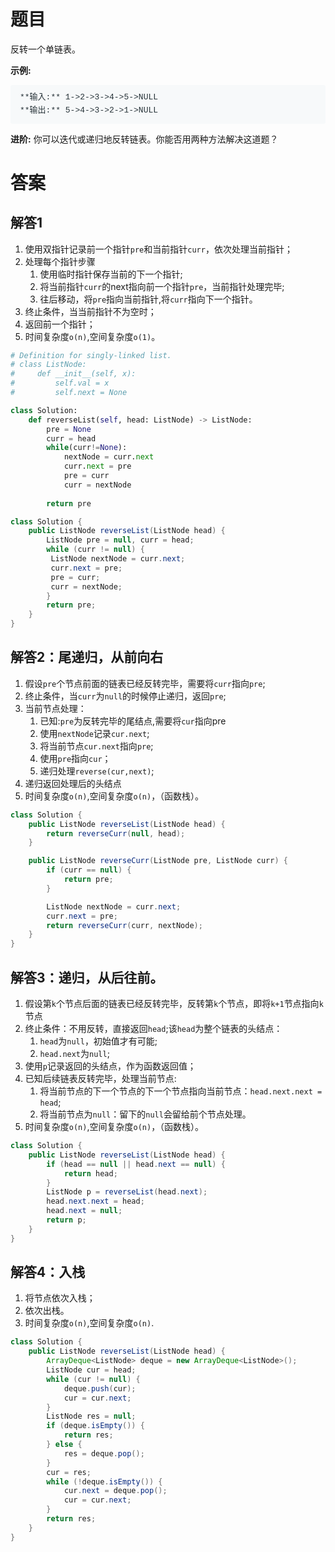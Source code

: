 # 题目
反转一个单链表。

**示例:**

<pre style="box-sizing: border-box; font-family: SFMono-Regular, Consolas, &quot;Liberation Mono&quot;, Menlo, Courier, monospace; font-size: 13px; margin-top: 0px; margin-bottom: 1em; overflow: auto; background: rgb(247, 249, 250); padding: 10px 15px; color: rgb(38, 50, 56); line-height: 1.6; border-radius: 3px; white-space: pre-wrap; font-style: normal; font-variant-ligatures: normal; font-variant-caps: normal; font-weight: 400; letter-spacing: normal; orphans: 2; text-align: start; text-indent: 0px; text-transform: none; widows: 2; word-spacing: 0px; -webkit-text-stroke-width: 0px; text-decoration-style: initial; text-decoration-color: initial;">**输入:** 1->2->3->4->5->NULL
**输出:** 5->4->3->2->1->NULL</pre>

**进阶:**
你可以迭代或递归地反转链表。你能否用两种方法解决这道题？

# 答案
## 解答1
1. 使用双指针记录前一个指针`pre`和当前指针`curr`，依次处理当前指针；
2. 处理每个指针步骤
   1. 使用临时指针保存当前的下一个指针;
   2. 将当前指针`curr`的next指向前一个指针`pre`，当前指针处理完毕;
   3. 往后移动，将`pre`指向当前指针,将`curr`指向下一个指针。
3. 终止条件，当当前指针不为空时；
4. 返回前一个指针；
5. 时间复杂度`o(n)`,空间复杂度`o(1)`。

```python
# Definition for singly-linked list.
# class ListNode:
#     def __init__(self, x):
#         self.val = x
#         self.next = None

class Solution:
    def reverseList(self, head: ListNode) -> ListNode:
        pre = None
        curr = head
        while(curr!=None):
            nextNode = curr.next
            curr.next = pre
            pre = curr
            curr = nextNode
            
        return pre
```

```java
class Solution {
    public ListNode reverseList(ListNode head) {
        ListNode pre = null, curr = head;
        while (curr != null) {
         ListNode nextNode = curr.next;
         curr.next = pre;
         pre = curr;
         curr = nextNode;
        }
        return pre;
    }
}
```
## 解答2：尾递归，从前向右
1. 假设`pre`个节点前面的链表已经反转完毕，需要将`curr`指向`pre`;
2. 终止条件，当`curr`为`null`的时候停止递归，返回`pre`;
3. 当前节点处理：
   1. 已知:`pre`为反转完毕的尾结点,需要将`cur`指向pre
   2. 使用`nextNode`记录`cur.next`;
   3. 将当前节点`cur.next`指向`pre`;
   4. 使用`pre`指向`cur`；
   5. 递归处理`reverse(cur,next)`;
4. 递归返回处理后的头结点
5. 时间复杂度`o(n)`,空间复杂度`o(n)`，（函数栈）。

```java
class Solution {
    public ListNode reverseList(ListNode head) {
        return reverseCurr(null, head);
    }

    public ListNode reverseCurr(ListNode pre, ListNode curr) {
        if (curr == null) {
            return pre;
        }

        ListNode nextNode = curr.next;
        curr.next = pre;
        return reverseCurr(curr, nextNode); 
    }
}
```
## 解答3：递归，从后往前。

1. 假设第`k`个节点后面的链表已经反转完毕，反转第`k`个节点，即将`k+1`节点指向`k`节点
2. 终止条件：不用反转，直接返回`head`;该`head`为整个链表的头结点：
   1. `head`为`null`，初始值才有可能;
   2. `head.next`为`null`;
3. 使用`p`记录返回的头结点，作为函数返回值；
4. 已知后续链表反转完毕，处理当前节点:
   1. 将当前节点的下一个节点的下一个节点指向当前节点：`head.next.next = head`;
   2. 将当前节点为`null`：留下的`null`会留给前个节点处理。
5. 时间复杂度`o(n)`,空间复杂度`o(n)`，（函数栈）。

```java
class Solution {
    public ListNode reverseList(ListNode head) {
        if (head == null || head.next == null) {
            return head;
        }
        ListNode p = reverseList(head.next);
        head.next.next = head;
        head.next = null;
        return p;
    }
}
```
## 解答4：入栈
1. 将节点依次入栈；
2. 依次出栈。
3. 时间复杂度`o(n)`,空间复杂度`o(n)`.

```java
class Solution {
    public ListNode reverseList(ListNode head) {
        ArrayDeque<ListNode> deque = new ArrayDeque<ListNode>();
        ListNode cur = head;
        while (cur != null) {
            deque.push(cur);
            cur = cur.next;
        }
        ListNode res = null;
        if (deque.isEmpty()) {
            return res;
        } else {
            res = deque.pop();
        }
        cur = res;
        while (!deque.isEmpty()) {
            cur.next = deque.pop();
            cur = cur.next;
        }
        return res;
    }
}
```
